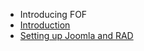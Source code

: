 - Introducing FOF
- [Introduction](chapters/introduction.md)
- [Setting up Joomla and RAD](chapters/config/overview.md)